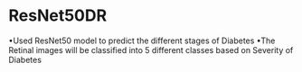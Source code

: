 # ResNet50DR
•Used ResNet50 model to predict the different stages of Diabetes      •The Retinal images will be classified into 5 different classes based on Severity of Diabetes
